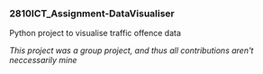 ### 2810ICT_Assignment-DataVisualiser
Python project to visualise traffic offence data

_This project was a group project, and thus all contributions aren't neccessarily mine_
